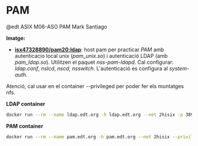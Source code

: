 # PAM
@edt ASIX M06-ASO
PAM
Mark Santiago


**Imatge:**

* **[isx47328890/pam20:ldap]**: host pam per practicar *PAM* amb autenticacio local unix (*pam_unix.so*) i autenticació LDAP (amb *pam_ldap.so*). Utilitzen el paquet *nss-pam-ldapd*. Cal configurar: *ldap.conf*, *nslcd*, *nscd*, *nsswitch*.
L'autenticació es configura al *system-auth*.


Atenció, cal usar en el container --privileged per poder fer els muntatges nfs.


**LDAP container**
```bash
docker run --rm --name ldap.edt.org -h ldap.edt.org --net 2hisix -p 389:389 -d isx47328890/ldap20
```

**PAM container**
```bash
docker run --rm --name pam.edt.org -h pam.edt.org --net 2hisix --privileged -it isx47328890/pam20:ldap
```

[isx47328890/pam20:ldap]:https://hub.docker.com/layers/127854017/isx47328890/pam20/ldap/images/sha256-bb1852c1c05a2e2f1afb411a219bdc3aa37f9fe17b8f62805c11e88622fc943a?context=explore
